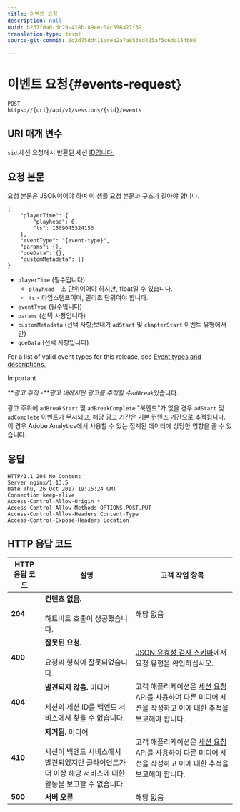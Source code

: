 ```yaml
---
title: 이벤트 요청
description: null
uuid: b237f0a0-dc29-418b-89ee-04c596a27f39
translation-type: tm+mt
source-git-commit: 0d2d75dd411edea2a7a853ed425af5c6da154b06

---
```



# 이벤트 요청{#events-request}

```
POST 
https://{uri}/api/v1/sessions/{sid}/events 
```

## URI 매개 변수

`sid`:세션 요청에서 반환된 세션 [ID입니다.](/help/media-collection-api/mc-api-ref/mc-api-sessions-req.md)

## 요청 본문

요청 본문은 JSON이어야 하며 이 샘플 요청 본문과 구조가 같아야 합니다.

```
{ 
    "playerTime": { 
        "playhead": 0, 
        "ts": 1509045324153 
    }, 
    "eventType": "{event-type}", 
    "params": {}, 
    "qoeData": {}, 
    "customMetadata": {} 
}
```

* `playerTime` (필수입니다)
   * `playhead` - 초 단위이어야 하지만, float일 수 있습니다.
   * `ts` - 타임스탬프이며, 밀리초 단위여야 합니다.
* `eventType` (필수입니다)
* `params` (선택 사항입니다)
* `customMetadata` (선택 사항;보내기 `adStart` 및 `chapterStart` 이벤트 유형에서만)
* `qoeData` (선택 사항입니다)

For a list of valid event types for this release, see [Event types and descriptions.](/help/media-collection-api/mc-api-ref/mc-api-event-types.md)

>[!IMPORTANT]
>
>***광고 추적 -**광고 내에서만 광고를 추적할 수`adBreak`*&#x200B;있습니다.
>
>광고 주위에 `adBreakStart` 및 `adBreakComplete` "북엔드"가 없을 경우 `adStart` 및 `adComplete` 이벤트가 무시되고, 해당 광고 기간은 기본 컨텐츠 기간으로 추적됩니다. 이 경우 Adobe Analytics에서 사용할 수 있는 집계된 데이터에 상당한 영향을 줄 수 있습니다.

## 응답

```
HTTP/1.1 204 No Content 
Server nginx/1.13.5 
Date Thu, 26 Oct 2017 19:15:24 GMT 
Connection keep-alive 
Access-Control-Allow-Origin * 
Access-Control-Allow-Methods OPTIONS,POST,PUT 
Access-Control-Allow-Headers Content-Type 
Access-Control-Expose-Headers Location
```

## HTTP 응답 코드

| HTTP 응답 코드 | 설명 | 고객 작업 항목 |
|---|---|---|
| **204** | **컨텐츠 없음.**<br/><br/>하트비트 호출이 성공했습니다. | 해당 없음 |
| **400** | **잘못된 요청.** <br/><br/>요청의 형식이 잘못되었습니다. | [JSON 유효성 검사 스키마](/help/media-collection-api/mc-api-ref/mc-api-json-validation.md)에서 요청 유형을 확인하십시오. |
| **404** | **발견되지 않음.** 미디어 <br/><br/>세션의 세션 ID를 백엔드 서비스에서 찾을 수 없습니다. | 고객 애플리케이션은 [세션 요청](/help/media-collection-api/mc-api-ref/mc-api-sessions-req.md) API를 사용하여 다른 미디어 세션을 작성하고 이에 대한 추적을 보고해야 합니다. |
| **410** | **제거됨.** 미디어 <br/><br/>세션이 백엔드 서비스에서 발견되었지만 클라이언트가 더 이상 해당 서비스에 대한 활동을 보고할 수 없습니다. | 고객 애플리케이션은 [세션 요청](/help/media-collection-api/mc-api-ref/mc-api-sessions-req.md) API를 사용하여 다른 미디어 세션을 작성하고 이에 대한 추적을 보고해야 합니다. |
| **500** | **서버 오류** | 해당 없음 |

